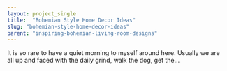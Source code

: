 ```yaml
---
layout: project_single
title:  "Bohemian Style Home Decor Ideas"
slug: "bohemian-style-home-decor-ideas"
parent: "inspiring-bohemian-living-room-designs"
---
```

It is so rare to have a quiet morning to myself around here. Usually we are all up and faced with the daily grind, walk the dog, get the…